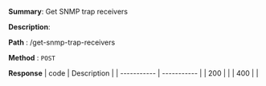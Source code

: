 **Summary**: Get SNMP trap receivers

**Description**:

**Path** : /get-snmp-trap-receivers

**Method** : `POST`

**Response**
| code      | Description |
| ----------- | ----------- |
|  200   |       |
|  400   |       |

